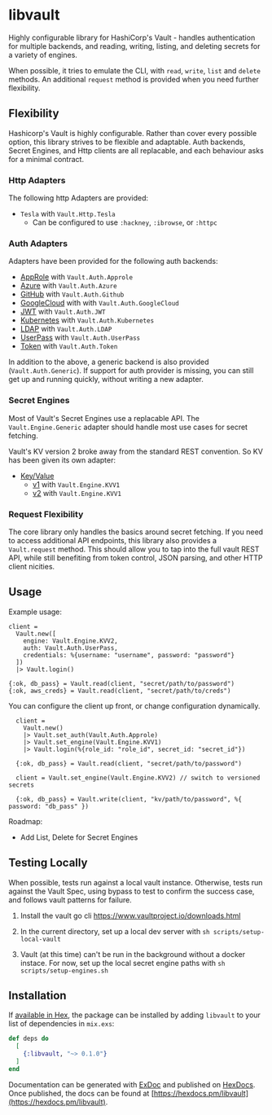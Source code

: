 # libvault

Highly configurable library for HashiCorp's Vault - handles authentication
for multiple backends, and reading, writing, listing, and deleting secrets
for a variety of engines.

When possible, it tries to emulate the CLI, with `read`, `write`, `list` and
`delete` methods. An additional `request` method is provided when you need
further flexibility.

## Flexibility

Hashicorp's Vault is highly configurable. Rather than cover every possible option,
this library strives to be flexible and adaptable. Auth backends, Secret
Engines, and Http clients are all replacable, and each behaviour asks for a
minimal contract.

### Http Adapters

The following http Adapters are provided:

- `Tesla` with `Vault.Http.Tesla`
  - Can be configured to use `:hackney`, `:ibrowse`, or `:httpc`

### Auth Adapters

Adapters have been provided for the following auth backends:

- [AppRole](https://www.vaultproject.io/api/auth/approle/index.html) with `Vault.Auth.Approle`
- [Azure](https://www.vaultproject.io/api/auth/approle/index.html) with `Vault.Auth.Azure`
- [GitHub](https://www.vaultproject.io/api/auth/github/index.html) with `Vault.Auth.Github`
- [GoogleCloud](https://www.vaultproject.io/api/auth/gcp/index.html) with with `Vault.Auth.GoogleCloud`
- [JWT](https://www.vaultproject.io/api/auth/jwt/index.html) with `Vault.Auth.JWT`
- [Kubernetes](https://www.vaultproject.io/api/auth/jwt/index.html) with `Vault.Auth.Kubernetes`
- [LDAP](https://www.vaultproject.io/api/auth/ldap/index.html) with `Vault.Auth.LDAP`
- [UserPass](https://www.vaultproject.io/api/auth/userpass/index.html) with `Vault.Auth.UserPass`
- [Token](https://www.vaultproject.io/api/auth/token/index.html#lookup-a-token-self-) with `Vault.Auth.Token`

In addition to the above, a generic backend is also provided (`Vault.Auth.Generic`).
If support for auth provider is missing, you can still get up and running
quickly, without writing a new adapter.

### Secret Engines

Most of Vault's Secret Engines use a replacable API. The `Vault.Engine.Generic`
adapter should handle most use cases for secret fetching.

Vault's KV version 2 broke away from the standard REST convention. So KV has been given
its own adapter:

- [Key/Value](https://www.vaultproject.io/api/secret/kv/index.html)
  - [v1](https://www.vaultproject.io/api/secret/kv/kv-v1.html) with `Vault.Engine.KVV1`
  - [v2](https://www.vaultproject.io/api/secret/kv/kv-v2.html) with `Vault.Engine.KVV1`

### Request Flexibility

The core library only handles the basics around secret fetching. If you need to
access additional API endpoints, this library also provides a `Vault.request`
method. This should allow you to tap into the full vault REST API, while still
benefiting from token control, JSON parsing, and other HTTP client nicities.

## Usage

Example usage:

```
client =
  Vault.new([
    engine: Vault.Engine.KVV2,
    auth: Vault.Auth.UserPass,
    credentials: %{username: "username", password: "password"}
  ])
  |> Vault.login()

{:ok, db_pass} = Vault.read(client, "secret/path/to/password")
{:ok, aws_creds} = Vault.read(client, "secret/path/to/creds")
```

You can configure the client up front, or change configuration dynamically.

```
  client =
    Vault.new()
    |> Vault.set_auth(Vault.Auth.Approle)
    |> Vault.set_engine(Vault.Engine.KVV1)
    |> Vault.login(%{role_id: "role_id", secret_id: "secret_id"})

  {:ok, db_pass} = Vault.read(client, "secret/path/to/password")

  client = Vault.set_engine(Vault.Engine.KVV2) // switch to versioned secrets

  {:ok, db_pass} = Vault.write(client, "kv/path/to/password", %{ password: "db_pass" })
```

Roadmap:

- Add List, Delete for Secret Engines

## Testing Locally

When possible, tests run against a local vault instance. Otherwise, tests run against the Vault Spec, using bypass to test to confirm the success case, and follows vault patterns for failure.

1. Install the vault go cli https://www.vaultproject.io/downloads.html

1. In the current directory, set up a local dev server with `sh scripts/setup-local-vault`

1. Vault (at this time) can't be run in the background without a docker instace. For now, set up the local secret engine paths with `sh scripts/setup-engines.sh`

## Installation

If [available in Hex](https://hex.pm/docs/publish), the package can be installed
by adding `libvault` to your list of dependencies in `mix.exs`:

```elixir
def deps do
  [
    {:libvault, "~> 0.1.0"}
  ]
end
```

Documentation can be generated with [ExDoc](https://github.com/elixir-lang/ex_doc)
and published on [HexDocs](https://hexdocs.pm). Once published, the docs can
be found at [https://hexdocs.pm/libvault](https://hexdocs.pm/libvault).
